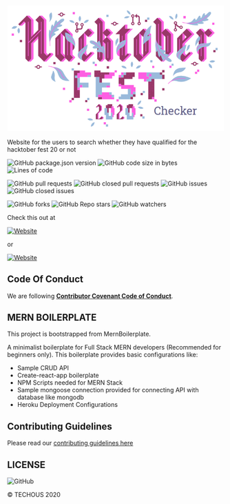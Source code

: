 
<img src="./client/public/hacktoberfestChecker.png"/>

Website for the users to search whether they have qualified for the hacktober fest 20 or not

![GitHub package.json version](https://img.shields.io/github/package-json/v/TechOUs/HacktoberFest20)
![GitHub code size in bytes](https://img.shields.io/github/languages/code-size/TechOUs/HacktoberFest20)
![Lines of code](https://img.shields.io/tokei/lines/github/TechOUs/HacktoberFest20)

![GitHub pull requests](https://img.shields.io/github/issues-pr-raw/TechOUs/HacktoberFest20)
![GitHub closed pull requests](https://img.shields.io/github/issues-pr-closed-raw/TechOUs/HacktoberFest20)
![GitHub issues](https://img.shields.io/github/issues-raw/TechOUs/HacktoberFest20)
![GitHub closed issues](https://img.shields.io/github/issues-closed-raw/TechOUs/HacktoberFest20)

![GitHub forks](https://img.shields.io/github/forks/TechOUs/HacktoberFest20?style=social)
![GitHub Repo stars](https://img.shields.io/github/stars/TechOUs/HacktoberFest20?style=social)
![GitHub watchers](https://img.shields.io/github/watchers/TechOUs/HacktoberFest20?style=social)

Check this out at

[![Website](https://img.shields.io/website?down_color=red&down_message=offline&up_color=blue&up_message=www.hacktoberfest20.tech&url=http%3A%2F%2Fwww.hacktoberfest20.tech)](http://www.hacktoberfest20.tech)

or

[![Website](https://img.shields.io/website?down_color=red&down_message=offline&up_color=blue&up_message=https://hacktoberfest20.herokuapp.com&url=https%3A%2F%2Fhacktoberfest20.herokuapp.com)](https://hacktoberfest20.herokuapp.com)

## Code Of Conduct

We are following [**Contributor Covenant Code of Conduct**](.github/CODE_OF_CONDUCT.md).

## MERN BOILERPLATE

This project is bootstrapped from MernBoilerplate.

A minimalist boilerplate for Full Stack MERN developers (Recommended for beginners only). This boilerplate provides basic configurations like:

* Sample CRUD API
* Create-react-app boilerplate
* NPM Scripts needed for MERN Stack
* Sample mongoose connection provided for connecting API with database like mongodb
* Heroku Deployment Configurations

## Contributing Guidelines

Please read our [contributing guidelines here](.github/CONTRIBUTING.md)

## LICENSE

![GitHub](https://img.shields.io/github/license/TechOUs/HacktoberFest20)

:copyright: TECHOUS 2020
